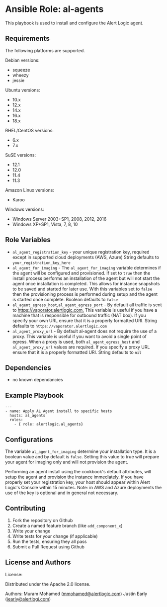# Ansible Role: al-agents

This playbook is used to install and configure the Alert Logic agent.

## Requirements

The following platforms are supported.

Debian versions:

* squeeze
* wheezy
* jessie

Ubuntu versions:

* 10.x
* 12.x
* 14.x
* 16.x
* 18.x

RHEL/CentOS versions:

* 6.x
* 7.x

SuSE versions:

* 12.1
* 12.0
* 11.4
* 11.3

Amazon Linux versions:

* Karoo

Windows versions:

* Windows Server 2003+SP1, 2008, 2012, 2016
* Windows XP+SP1, Vista, 7, 8, 10

## Role Variables

* `al_agent_registration_key` - your unique registration key, required except in supported cloud deployments (AWS, Azure) String defaults to `your_registration_key_here`
* `al_agent_for_imaging` - The `al_agent_for_imaging` variable determines if the agent will be configured and provisioned.  If  set to `true` then the install process performs an installation of the agent but will not start the agent once installation is completed.  This allows for instance snapshots to be saved and started for later use.  With this variables set to `false` then the provisioning process is performed during setup and the agent is started once complete.  Boolean defaults to `false`
* `al_agent_egress_host`,`al_agent_egress_port` - By default all traffic is sent to <https://vaporator.alertlogic.com.>  This variable is useful if you have a machine that is responsible for outbound traffic (NAT box).  If you specify your own URL ensure that it is a properly formatted URI.  String defaults to `https://vaporator.alertlogic.com`
* `al_agent_proxy_url` - By default al-agent does not require the use of a proxy.  This variable is useful if you want to avoid a single point of egress.  When a proxy is used, both `al_agent_egress_host` and `al_agent_proxy_url` values are required.  If you specify a proxy URL ensure that it is a properly formatted URI.  String defaults to `nil`

## Dependencies

* no known dependancies

## Example Playbook

    ---
    - name: Apply AL Agent install to specific hosts
      hosts: al_agents
      roles:
        - { role: alertlogic.al_agents}

## Configurations

The variable `al_agent_for_imaging` determine your installation type.  It is a boolean value and by default is `false`.  Setting this value to true will prepare your agent for imaging only and will not provision the agent.

Performing an agent install using the cookbook's default attributes, will setup the agent and provision the instance immediately. If you have properly set your registration key, your host should appear within Alert Logic's Console within 15 minutes. Note: in AWS and Azure deployments the use of the key is optional and in general not necessary.

## Contributing

1. Fork the repository on Github
2. Create a named feature branch (like `add_component_x`)
3. Write your change
4. Write tests for your change (if applicable)
5. Run the tests, ensuring they all pass
6. Submit a Pull Request using Github

## License and Authors

License:

Distributed under the Apache 2.0 license.

Authors:
Muram Mohamed (mmohamed@alertlogic.com)
Justin Early (jearly@alertlogi.com)
